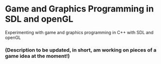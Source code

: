# Game and Graphics Programming in SDL and openGL
 Experimenting with game and graphics programming in C++ with SDL and openGL

### (Description to be updated, in short, am working on pieces of a game idea at the moment!)
